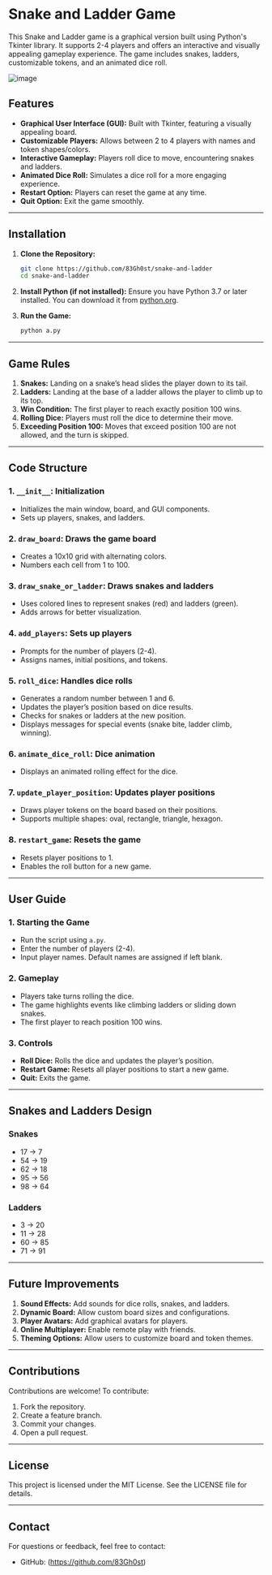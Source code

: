 # Snake and Ladder Game

This Snake and Ladder game is a graphical version built using Python's Tkinter library. It supports 2-4 players and offers an interactive and visually appealing gameplay experience. The game includes snakes, ladders, customizable tokens, and an animated dice roll.

![image](https://github.com/user-attachments/assets/79e24277-b1fc-4b68-a77e-6d9638dfc407)

## Features
- **Graphical User Interface (GUI):** Built with Tkinter, featuring a visually appealing board.
- **Customizable Players:** Allows between 2 to 4 players with names and token shapes/colors.
- **Interactive Gameplay:** Players roll dice to move, encountering snakes and ladders.
- **Animated Dice Roll:** Simulates a dice roll for a more engaging experience.
- **Restart Option:** Players can reset the game at any time.
- **Quit Option:** Exit the game smoothly.

---

## Installation

1. **Clone the Repository:**
    ```bash
    git clone https://github.com/83Gh0st/snake-and-ladder
    cd snake-and-ladder
    ```

2. **Install Python (if not installed):**
    Ensure you have Python 3.7 or later installed. You can download it from [python.org](https://www.python.org/downloads/).

3. **Run the Game:**
    ```bash
    python a.py
    ```

---

## Game Rules

1. **Snakes:** Landing on a snake’s head slides the player down to its tail.
2. **Ladders:** Landing at the base of a ladder allows the player to climb up to its top.
3. **Win Condition:** The first player to reach exactly position 100 wins.
4. **Rolling Dice:** Players must roll the dice to determine their move.
5. **Exceeding Position 100:** Moves that exceed position 100 are not allowed, and the turn is skipped.

---

## Code Structure

### 1. **`__init__`: Initialization**
- Initializes the main window, board, and GUI components.
- Sets up players, snakes, and ladders.

### 2. **`draw_board`: Draws the game board**
- Creates a 10x10 grid with alternating colors.
- Numbers each cell from 1 to 100.

### 3. **`draw_snake_or_ladder`: Draws snakes and ladders**
- Uses colored lines to represent snakes (red) and ladders (green).
- Adds arrows for better visualization.

### 4. **`add_players`: Sets up players**
- Prompts for the number of players (2-4).
- Assigns names, initial positions, and tokens.

### 5. **`roll_dice`: Handles dice rolls**
- Generates a random number between 1 and 6.
- Updates the player’s position based on dice results.
- Checks for snakes or ladders at the new position.
- Displays messages for special events (snake bite, ladder climb, winning).

### 6. **`animate_dice_roll`: Dice animation**
- Displays an animated rolling effect for the dice.

### 7. **`update_player_position`: Updates player positions**
- Draws player tokens on the board based on their positions.
- Supports multiple shapes: oval, rectangle, triangle, hexagon.

### 8. **`restart_game`: Resets the game**
- Resets player positions to 1.
- Enables the roll button for a new game.

---

## User Guide

### 1. **Starting the Game**
- Run the script using `a.py`.
- Enter the number of players (2-4).
- Input player names. Default names are assigned if left blank.

### 2. **Gameplay**
- Players take turns rolling the dice.
- The game highlights events like climbing ladders or sliding down snakes.
- The first player to reach position 100 wins.

### 3. **Controls**
- **Roll Dice:** Rolls the dice and updates the player’s position.
- **Restart Game:** Resets all player positions to start a new game.
- **Quit:** Exits the game.

---

## Snakes and Ladders Design

### Snakes
- 17 -> 7
- 54 -> 19
- 62 -> 18
- 95 -> 56
- 98 -> 64

### Ladders
- 3 -> 20
- 11 -> 28
- 60 -> 85
- 71 -> 91

---

## Future Improvements

1. **Sound Effects:** Add sounds for dice rolls, snakes, and ladders.
2. **Dynamic Board:** Allow custom board sizes and configurations.
3. **Player Avatars:** Add graphical avatars for players.
4. **Online Multiplayer:** Enable remote play with friends.
5. **Theming Options:** Allow users to customize board and token themes.

---

## Contributions

Contributions are welcome! To contribute:
1. Fork the repository.
2. Create a feature branch.
3. Commit your changes.
4. Open a pull request.

---

## License

This project is licensed under the MIT License. See the LICENSE file for details.

---

## Contact

For questions or feedback, feel free to contact:
- GitHub: (https://github.com/83Gh0st)

